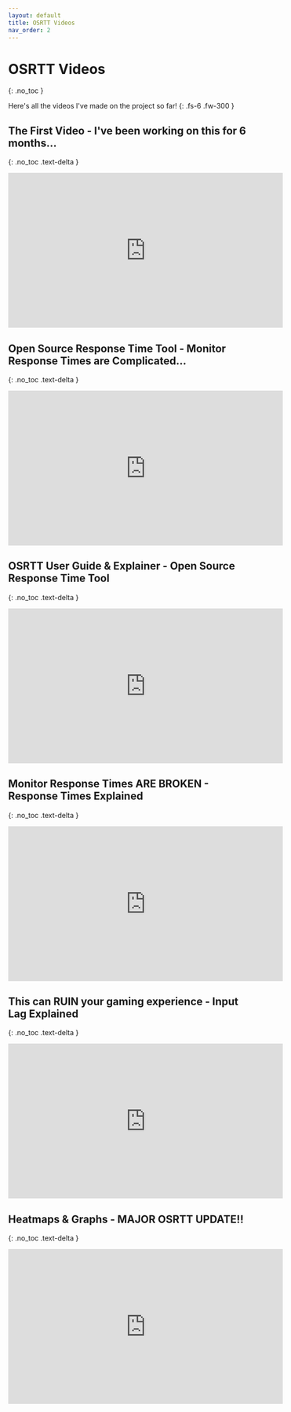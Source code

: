 ```yaml
---
layout: default
title: OSRTT Videos
nav_order: 2
---
```


# OSRTT Videos
{: .no_toc }


Here's all the videos I've made on the project so far!
{: .fs-6 .fw-300 }

## The First Video - I've been working on this for 6 months...
{: .no_toc .text-delta }

<iframe width="560" height="315" src="https://www.youtube-nocookie.com/embed/T5ZtN-U05fI" title="YouTube video player" frameborder="0" allow="accelerometer; autoplay; clipboard-write; encrypted-media; gyroscope; picture-in-picture"></iframe>

## Open Source Response Time Tool - Monitor Response Times are Complicated…
{: .no_toc .text-delta }

<iframe width="560" height="315" src="https://www.youtube-nocookie.com/embed/7HrF1qj9EyU" title="YouTube video player" frameborder="0" allow="accelerometer; autoplay; clipboard-write; encrypted-media; gyroscope; picture-in-picture"></iframe>

## OSRTT User Guide & Explainer - Open Source Response Time Tool
{: .no_toc .text-delta }

<iframe width="560" height="315" src="https://www.youtube-nocookie.com/embed/pZjya0h7pgQ" title="YouTube video player" frameborder="0" allow="accelerometer; autoplay; clipboard-write; encrypted-media; gyroscope; picture-in-picture"></iframe>

## Monitor Response Times ARE BROKEN - Response Times Explained
{: .no_toc .text-delta }

<iframe width="560" height="315" src="https://www.youtube-nocookie.com/embed/YaLsFRZRQB0" title="YouTube video player" frameborder="0" allow="accelerometer; autoplay; clipboard-write; encrypted-media; gyroscope; picture-in-picture"></iframe>

## This can RUIN your gaming experience - Input Lag Explained
{: .no_toc .text-delta }

<iframe width="560" height="315" src="https://www.youtube-nocookie.com/embed/6G3-yDz61_k" title="YouTube video player" frameborder="0" allow="accelerometer; autoplay; clipboard-write; encrypted-media; gyroscope; picture-in-picture"></iframe>

## Heatmaps & Graphs - MAJOR OSRTT UPDATE!!
{: .no_toc .text-delta }

<iframe width="560" height="315" src="https://www.youtube-nocookie.com/embed/XUl7rWe_0bw" title="YouTube video player" frameborder="0" allow="accelerometer; autoplay; clipboard-write; encrypted-media; gyroscope; picture-in-picture"></iframe>